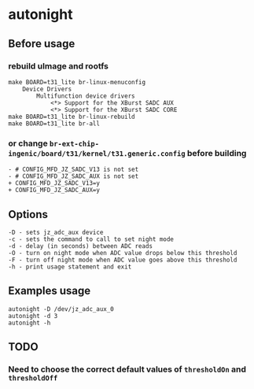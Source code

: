 # autonight

## Before usage
### rebuild uImage and rootfs
```
make BOARD=t31_lite br-linux-menuconfig
    Device Drivers
        Multifunction device drivers
            <*> Support for the XBurst SADC AUX
            <*> Support for the XBurst SADC CORE
make BOARD=t31_lite br-linux-rebuild
make BOARD=t31_lite br-all
```
### or change `br-ext-chip-ingenic/board/t31/kernel/t31.generic.config` before building
```
- # CONFIG_MFD_JZ_SADC_V13 is not set
- # CONFIG_MFD_JZ_SADC_AUX is not set
+ CONFIG_MFD_JZ_SADC_V13=y
+ CONFIG_MFD_JZ_SADC_AUX=y

```

## Options
```
-D - sets jz_adc_aux device
-c - sets the command to call to set night mode
-d - delay (in seconds) between ADC reads
-O - turn on night mode when ADC value drops below this threshold
-F - turn off night mode when ADC value goes above this threshold
-h - print usage statement and exit
```

## Examples usage
```
autonight -D /dev/jz_adc_aux_0
autonight -d 3
autonight -h
```

## TODO
### Need to choose the correct default values of `thresholdOn` and `thresholdOff`
